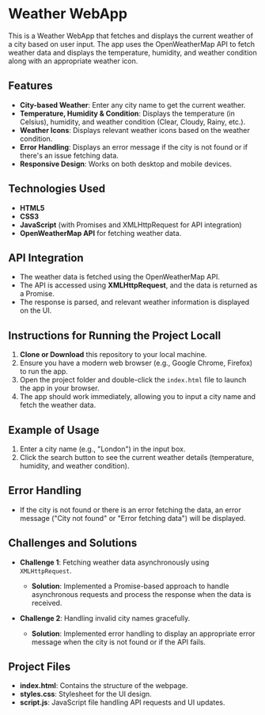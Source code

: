 # Weather WebApp

This is a Weather WebApp that fetches and displays the current weather of a city based on user input. The app uses the OpenWeatherMap API to fetch weather data and displays the temperature, humidity, and weather condition along with an appropriate weather icon.


## Features
- **City-based Weather**: Enter any city name to get the current weather.
- **Temperature, Humidity & Condition**: Displays the temperature (in Celsius), humidity, and weather condition (Clear, Cloudy, Rainy, etc.).
- **Weather Icons**: Displays relevant weather icons based on the weather condition.
- **Error Handling**: Displays an error message if the city is not found or if there's an issue fetching data.
- **Responsive Design**: Works on both desktop and mobile devices.


## Technologies Used
- **HTML5**
- **CSS3**
- **JavaScript** (with Promises and XMLHttpRequest for API integration)
- **OpenWeatherMap API** for fetching weather data.


## API Integration
- The weather data is fetched using the OpenWeatherMap API.
- The API is accessed using **XMLHttpRequest**, and the data is returned as a Promise.
- The response is parsed, and relevant weather information is displayed on the UI.


## Instructions for Running the Project Locall
1. **Clone or Download** this repository to your local machine.
2. Ensure you have a modern web browser (e.g., Google Chrome, Firefox) to run the app.
3. Open the project folder and double-click the `index.html` file to launch the app in your browser.
4. The app should work immediately, allowing you to input a city name and fetch the weather data.


## Example of Usage
1. Enter a city name (e.g., "London") in the input box.
2. Click the search button to see the current weather details (temperature, humidity, and weather condition).


## Error Handling
- If the city is not found or there is an error fetching the data, an error message ("City not found" or "Error fetching data") will be displayed.


## Challenges and Solutions
- **Challenge 1**: Fetching weather data asynchronously using `XMLHttpRequest`.
  - **Solution**: Implemented a Promise-based approach to handle asynchronous requests and process the response when the data is received.
  
- **Challenge 2**: Handling invalid city names gracefully.
  - **Solution**: Implemented error handling to display an appropriate error message when the city is not found or if the API fails.



## Project Files
- **index.html**: Contains the structure of the webpage.
- **styles.css**: Stylesheet for the UI design.
- **script.js**: JavaScript file handling API requests and UI updates.



